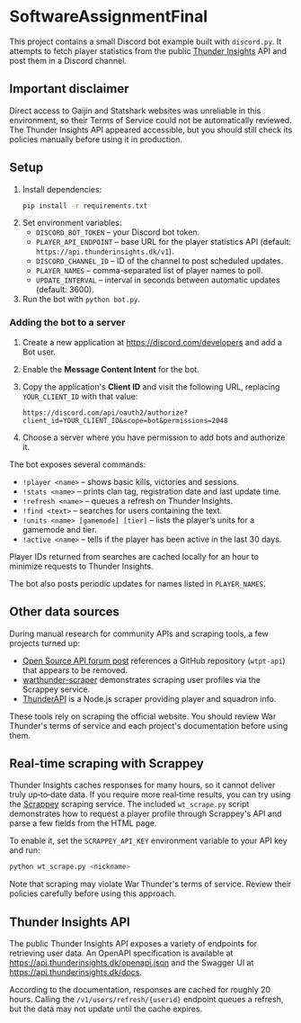 # SoftwareAssignmentFinal

This project contains a small Discord bot example built with `discord.py`.
It attempts to fetch player statistics from the public
[Thunder Insights](https://thunderinsights.dk/) API and post them in a Discord
channel.

## Important disclaimer

Direct access to Gaijin and Statshark websites was unreliable in this
environment, so their Terms of Service could not be automatically reviewed.
The Thunder Insights API appeared accessible, but you should still check its
policies manually before using it in production.

## Setup

1. Install dependencies:
   ```bash
   pip install -r requirements.txt
   ```
2. Set environment variables:
   - `DISCORD_BOT_TOKEN` – your Discord bot token.
   - `PLAYER_API_ENDPOINT` – base URL for the player statistics API
     (default: `https://api.thunderinsights.dk/v1`).
   - `DISCORD_CHANNEL_ID` – ID of the channel to post scheduled updates.
   - `PLAYER_NAMES` – comma-separated list of player names to poll.
   - `UPDATE_INTERVAL` – interval in seconds between automatic updates
     (default: 3600).
3. Run the bot with `python bot.py`.

### Adding the bot to a server

1. Create a new application at <https://discord.com/developers> and add a Bot
   user.
2. Enable the **Message Content Intent** for the bot.
3. Copy the application's **Client ID** and visit the following URL, replacing
   `YOUR_CLIENT_ID` with that value:

   ```
   https://discord.com/api/oauth2/authorize?client_id=YOUR_CLIENT_ID&scope=bot&permissions=2048
   ```

4. Choose a server where you have permission to add bots and authorize it.

The bot exposes several commands:

- `!player <name>` – shows basic kills, victories and sessions.
- `!stats <name>` – prints clan tag, registration date and last update time.
- `!refresh <name>` – queues a refresh on Thunder Insights.
- `!find <text>` – searches for users containing the text.
- `!units <name> [gamemode] [tier]` – lists the player’s units for a gamemode
  and tier.
- `!active <name>` – tells if the player has been active in the last 30 days.

Player IDs returned from searches are cached locally for an hour to minimize
requests to Thunder Insights.

The bot also posts periodic updates for names listed in `PLAYER_NAMES`.

## Other data sources

During manual research for community APIs and scraping tools, a few projects turned up:

- [Open Source API forum post](https://forum.warthunder.com/t/open-source-api/72519) references a GitHub repository (`wtpt-api`) that appears to be removed.
- [warthunder-scraper](https://github.com/pim97/warthunder-scraper) demonstrates scraping user profiles via the Scrappey service.
- [ThunderAPI](https://github.com/Suomalainen1976/thunderapi) is a Node.js scraper providing player and squadron info.

These tools rely on scraping the official website. You should review War Thunder's terms of service and each project's documentation before using them.

## Real-time scraping with Scrappey

Thunder Insights caches responses for many hours, so it cannot deliver truly
up‑to‑date data. If you require more real‑time results, you can try using the
[Scrappey](https://scrappey.com/) scraping service. The included `wt_scrape.py`
script demonstrates how to request a player profile through Scrappey's API and
parse a few fields from the HTML page.

To enable it, set the `SCRAPPEY_API_KEY` environment variable to your API key
and run:

```bash
python wt_scrape.py <nickname>
```

Note that scraping may violate War Thunder's terms of service. Review their
policies carefully before using this approach.

## Thunder Insights API

The public Thunder Insights API exposes a variety of endpoints for
retrieving user data. An OpenAPI specification is available at
<https://api.thunderinsights.dk/openapi.json> and the Swagger UI at
<https://api.thunderinsights.dk/docs>.

According to the documentation, responses are cached for roughly 20 hours.
Calling the `/v1/users/refresh/{userid}` endpoint queues a refresh, but the
data may not update until the cache expires.
